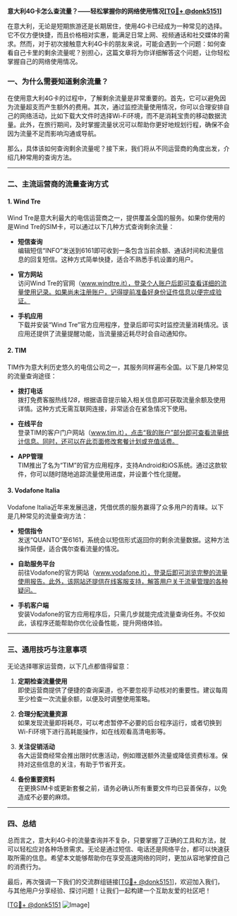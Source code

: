 **意大利4G卡怎么查流量？——轻松掌握你的网络使用情况[[TG💪+ @donk5151](https://t.me/s/donk5151)]**

在意大利，无论是短期旅游还是长期居住，使用4G卡已经成为一种常见的选择。它不仅方便快捷，而且价格相对实惠，能满足日常上网、视频通话和社交媒体的需求。然而，对于初次接触意大利4G卡的朋友来说，可能会遇到一个问题：如何查看自己卡里的剩余流量呢？别担心，这篇文章将为你详细解答这个问题，让你轻松掌握自己的网络使用情况。

### 一、为什么需要知道剩余流量？

在使用意大利4G卡的过程中，了解剩余流量是非常重要的。首先，它可以避免因为流量超支而产生额外的费用。其次，通过监控流量使用情况，你可以合理安排自己的网络活动，比如下载大文件时选择Wi-Fi环境，而不是消耗宝贵的移动数据流量。此外，在旅行期间，及时掌握流量状况可以帮助你更好地规划行程，确保不会因为流量不足而影响沟通或导航。

那么，具体该如何查询剩余流量呢？接下来，我们将从不同运营商的角度出发，介绍几种常用的查询方法。

---

### 二、主流运营商的流量查询方式

#### 1. Wind Tre

Wind Tre是意大利最大的电信运营商之一，提供覆盖全国的服务。如果你使用的是Wind Tre的SIM卡，可以通过以下几种方式查询剩余流量：

- **短信查询**  
  编辑短信“INFO”发送到6161即可收到一条包含当前余额、通话时间和流量信息的回复短信。这种方式简单快捷，适合不熟悉手机设置的用户。

- **官方网站**  
  访问Wind Tre的官网（www.windtre.it），登录个人账户后即可查看详细的流量使用记录。如果尚未注册账户，记得提前准备好身份证件信息以便完成验证。

- **手机应用**  
  下载并安装“Wind Tre”官方应用程序，登录后即可实时监控流量消耗情况。该应用还提供了流量提醒功能，当流量接近耗尽时会自动通知你。

#### 2. TIM

TIM作为意大利历史悠久的电信公司之一，其服务同样遍布全国。以下是几种常见的流量查询途径：

- **拨打电话**  
  拨打免费客服热线*128*，根据语音提示输入相关信息即可获取流量余额及使用详情。这种方式无需互联网连接，非常适合在紧急情况下使用。

- **在线平台**  
  登录TIM的客户门户网站（www.tim.it），点击“我的账户”部分即可查看流量统计信息。同时，还可以在此页面修改套餐计划或充值话费。

- **APP管理**  
  TIM推出了名为“TIM”的官方应用程序，支持Android和iOS系统。通过这款软件，你可以随时随地追踪流量使用进度，并设置个性化提醒。

#### 3. Vodafone Italia

Vodafone Italia近年来发展迅速，凭借优质的服务赢得了众多用户的青睐。以下是几种常见的流量查询方法：

- **短信指令**  
  发送“QUANTO”至6161，系统会以短信形式返回你的剩余流量数据。这种方法操作简便，适合偶尔查看流量的情况。

- **自助服务平台**  
  前往Vodafone的官方网站（www.vodafone.it），登录后即可浏览完整的流量使用报告。此外，该网站还提供在线客服支持，解答用户关于流量管理的各种疑问。

- **手机客户端**  
  安装Vodafone的官方应用程序后，只需几步就能完成流量查询任务。不仅如此，该程序还能帮助你优化设备性能，提升网络体验。

---

### 三、通用技巧与注意事项

无论选择哪家运营商，以下几点都值得留意：

1. **定期检查流量使用**  
   即使运营商提供了便捷的查询渠道，也不要忽视手动核对的重要性。建议每周至少检查一次流量余额，以便及时调整使用策略。

2. **合理分配流量资源**  
   如果发现流量即将耗尽，可以考虑暂停不必要的后台程序运行，或者切换到Wi-Fi环境下进行高耗能操作，如在线观看高清电影等。

3. **关注促销活动**  
   各大运营商经常会推出限时优惠活动，例如赠送额外流量或降低资费标准。保持对这些信息的关注，有助于节省开支。

4. **备份重要资料**  
   在更换SIM卡或更新套餐之前，请务必确认所有重要文件均已妥善保存，以免造成不必要的麻烦。

---

### 四、总结

总而言之，意大利4G卡的流量查询并不复杂，只要掌握了正确的工具和方法，就可以轻松应对各种场景需求。无论是通过短信、电话还是网络平台，都可以快速获取所需的信息。希望本文能够帮助你在享受高速网络的同时，更加从容地掌控自己的消费行为。

最后，再次强调一下我们的交流群组链接[[TG💪+ @donk5151](https://t.me/s/donk5151)]，欢迎加入我们，与其他用户分享经验、探讨问题！让我们一起构建一个互助友爱的社区吧！

[[TG💪+ @donk5151](https://t.me/s/donk5151) ![Image](https://i.postimg.cc/rwNCRYN7/Snipaste-2025-04-30-17-27-05.png)]